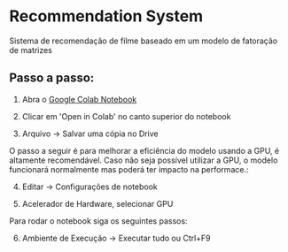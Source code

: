 # Recommendation System
Sistema de recomendação de filme baseado em um modelo de fatoração de matrizes

## Passo a passo:

1. Abra o [Google Colab Notebook](https://colab.research.google.com/github/pedrosena138/recommendation-system/blob/main/Movie_Recommendation_System.ipynb)

2. Clicar em 'Open in Colab' no canto superior do notebook

3. Arquivo -> Salvar uma cópia no Drive

O passo  a seguir é para melhorar a eficiência do modelo usando a GPU, é altamente recomendável. Caso não seja possível utilizar a GPU, o modelo funcionará normalmente mas poderá ter impacto na performace.:

4. Editar -> Configurações de notebook

5. Acelerador de Hardware, selecionar GPU

Para rodar o notebook siga os seguintes passos:

6. Ambiente de Execução -> Executar tudo ou Ctrl+F9
